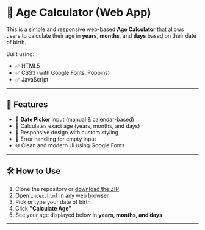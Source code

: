 # 🎂 Age Calculator (Web App)

This is a simple and responsive web-based **Age Calculator** that allows users to calculate their age in **years**, **months**, and **days** based on their date of birth.

Built using:
- ✅ HTML5
- ✅ CSS3 (with Google Fonts: Poppins)
- ✅ JavaScript

---

## 🚀 Features

- 📅 **Date Picker** input (manual & calendar-based)
- 📆 Calculates exact age (years, months, and days)
- 🎨 Responsive design with custom styling
- 🧠 Error handling for empty input
- 🌐 Clean and modern UI using Google Fonts

---

## 🛠️ How to Use

1. Clone the repository or [download the ZIP](https://alihamza29.github.io/codealpha_age_calculator/)
2. Open `index.html` in any web browser
3. Pick or type your date of birth
4. Click **"Calculate Age"**
5. See your age displayed below in **years, months, and days**

---


